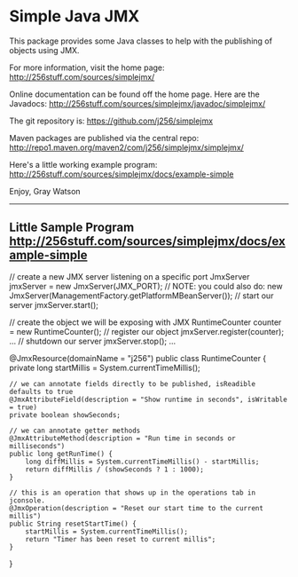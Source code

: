 Simple Java JMX
===============

This package provides some Java classes to help with the publishing of objects using JMX.

For more information, visit the home page:
	http://256stuff.com/sources/simplejmx/

Online documentation can be found off the home page.  Here are the Javadocs:
	http://256stuff.com/sources/simplejmx/javadoc/simplejmx/

The git repository is:
	https://github.com/j256/simplejmx

Maven packages are published via the central repo:
	http://repo1.maven.org/maven2/com/j256/simplejmx/simplejmx/

Here's a little working example program:
	http://256stuff.com/sources/simplejmx/docs/example-simple

Enjoy,
Gray Watson

-----------------------------------------------------------------------------
Little Sample Program
http://256stuff.com/sources/simplejmx/docs/example-simple
-----------------------------------------------------------------------------

// create a new JMX server listening on a specific port
JmxServer jmxServer = new JmxServer(JMX_PORT);
// NOTE: you could also do: new JmxServer(ManagementFactory.getPlatformMBeanServer());
// start our server
jmxServer.start();

// create the object we will be exposing with JMX
RuntimeCounter counter = new RuntimeCounter();
// register our object
jmxServer.register(counter);
...
// shutdown our server
jmxServer.stop();
...

@JmxResource(domainName = "j256")
public class RuntimeCounter {
	private long startMillis = System.currentTimeMillis();

	// we can annotate fields directly to be published, isReadible defaults to true
	@JmxAttributeField(description = "Show runtime in seconds", isWritable = true)
	private boolean showSeconds;

	// we can annotate getter methods
	@JmxAttributeMethod(description = "Run time in seconds or milliseconds")
	public long getRunTime() {
		long diffMillis = System.currentTimeMillis() - startMillis;
		return diffMillis / (showSeconds ? 1 : 1000);
	}

	// this is an operation that shows up in the operations tab in jconsole.
	@JmxOperation(description = "Reset our start time to the current millis")
	public String resetStartTime() {
		startMillis = System.currentTimeMillis();
		return "Timer has been reset to current millis";
	}
}
